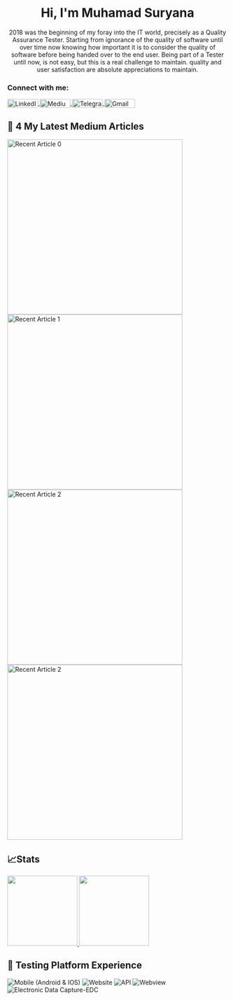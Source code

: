 <h1 align="center">Hi, I'm Muhamad Suryana</h1>
<p align="center">2018 was the beginning of my foray into the IT world, precisely as a Quality Assurance Tester. Starting from ignorance of the quality of software until over time now knowing how important it is to consider the quality of software before being handed over to the end user. Being part of a Tester until now, is not easy, but this is a real challenge to maintain. quality and user satisfaction are absolute appreciations to maintain.</p>

<h3 align="left">Connect with me:</h3>
<p align="left">
<a href="https://www.linkedin.com/in/muhamad-suryana/" target="_blank">
  <img align="center" src="https://img.shields.io/badge/LinkedIn-0077B5?style=for-the-badge&logo=linkedin&logoColor=white" alt="LinkedIn" height="20" width="70" />
</a>
<a href="https://msuryana.medium.com/" target="_blank">
  <img align="center" src="https://img.shields.io/badge/Medium-12100E?style=for-the-badge&logo=medium&logoColor=white" alt="Medium" height="20" width="70" />
</a>
<a href="https://t.me/Surya_ProMild" target="_blank">
  <img align="center" src="https://img.shields.io/badge/Telegram-0088cc?style=for-the-badge&logo=telegram&logoColor=white" alt="Telegram" height="20" width="70" />
</a>
<a href="mailto:msuryana45@gmail.com" target="_blank">
  <img align="center" src="https://img.shields.io/badge/Gmail-D14836?style=for-the-badge&logo=gmail&logoColor=white" alt="Gmail" height="20" width="70" />
</a>
</p>



## 📃 4 My Latest Medium Articles

<a target="_blank" href="https://github-readme-medium-recent-article.vercel.app/medium/@msuryana/0">
  <img src="https://github-readme-medium-recent-article.vercel.app/medium/@msuryana/0" alt="Recent Article 0" width="400" height="auto">
</a>
<a target="_blank" href="https://github-readme-medium-recent-article.vercel.app/medium/@msuryana/1">
  <img src="https://github-readme-medium-recent-article.vercel.app/medium/@msuryana/1" alt="Recent Article 1" width="400" height="auto">
</a>
<a target="_blank" href="https://github-readme-medium-recent-article.vercel.app/medium/@msuryana/2">
  <img src="https://github-readme-medium-recent-article.vercel.app/medium/@msuryana/2" alt="Recent Article 2" width="400" height="auto">
</a>
<a target="_blank" href="https://github-readme-medium-recent-article.vercel.app/medium/@msuryana/3">
  <img src="https://github-readme-medium-recent-article.vercel.app/medium/@msuryana/3" alt="Recent Article 2" width="400" height="auto">
</a>




## 📈Stats
<p align="left">
<a href="https://github.com/suryana-code">
  <img height="160em" src="https://github-readme-stats-eight-theta.vercel.app/api?username=suryana-code&show_icons=true&theme=algolia&include_all_commits=true&count_private=true"/>
  <img height="160em" src="https://github-readme-stats-eight-theta.vercel.app/api/top-langs/?username=suryana-code&layout=compact&langs_count=8&theme=algolia"/>
</a>
</p>


<!-- ## QA Tools 
#### &emsp; 🔨 Mobile & Web Automation Tools
&emsp;![Katalon Studio](https://img.shields.io/badge/Katalon%20Studio-252B38?style=for-the-badge&logo=katalon)
&emsp;![TestProject](https://img.shields.io/badge/TestProject-252B38?style=for-the-badge&logo=testproject)
&emsp;![Cypress](https://img.shields.io/badge/Cypress-252B38?style=for-the-badge&logo=cypress)
&emsp;![Playwright](https://img.shields.io/badge/Playwright-252B38?style=for-the-badge&logo=playwright)
&emsp;![Appium](https://img.shields.io/badge/Appium-252B38?style=for-the-badge&logo=appium)


#### &emsp; 🚀 Performance Automation Testing Tools
&emsp;![K6](https://img.shields.io/badge/K6-252B38?style=for-the-badge&logo=k6)
&emsp;![JMeter](https://img.shields.io/badge/Apache%20JMeter-252B38?style=for-the-badge&logo=apache-jmeter)
&emsp;![Postman](https://img.shields.io/badge/Postman-252B38?style=for-the-badge&logo=postman)


#### &emsp; 🔌 API Testing Automation Tools
&emsp;![Postman](https://img.shields.io/badge/Postman-252B38?style=for-the-badge&logo=postman)
&emsp;![Cypress](https://img.shields.io/badge/Cypress-252B38?style=for-the-badge&logo=cypress)
&emsp;![Playwright](https://img.shields.io/badge/Playwright-252B38?style=for-the-badge&logo=playwright)


#### &emsp; 📂 Test Management
&emsp;![Qase.io](https://img.shields.io/badge/Qase.io-252B38?style=for-the-badge&logo=qase&logoColor=white)
&emsp;![Jira](https://img.shields.io/badge/Jira-252B38?style=for-the-badge&logo=jira&logoColor=007ACC)

#### &emsp; 👨‍💻 Programming Languages
&emsp;![Groovy](https://img.shields.io/badge/Groovy-252B38?style=for-the-badge&logo=apache-groovy)
&emsp;![Java](https://img.shields.io/badge/Java-252B38?style=for-the-badge&logo=java)
&emsp;![JavaScript](https://img.shields.io/badge/JavaScript-252B38?style=for-the-badge&logo=javascript)
&emsp;![TypeScript](https://img.shields.io/badge/TypeScript-252B38?style=for-the-badge&logo=typescript)

#### &emsp; 🔧 Other Tools
&emsp;![BrowserStack](https://img.shields.io/badge/BrowserStack-252B38?style=for-the-badge&logo=browserstack)
&emsp;![Github](https://img.shields.io/badge/Github-252B38?style=for-the-badge&logo=git)
&emsp;![Figma](https://img.shields.io/badge/Figma-252B38?style=for-the-badge&logo=figma)
&emsp;![Microsoft Office](https://img.shields.io/badge/Microsoft%20Office-252B38?style=for-the-badge&logo=microsoft-office)
&emsp;![VS Code](https://img.shields.io/badge/VS%20Code-252B38?style=for-the-badge&logo=visual-studio-code)
&emsp;![Kobiton](https://img.shields.io/badge/Kobiton-252B38?style=for-the-badge)
&emsp;![UiPath](https://img.shields.io/badge/UiPath-252B38?style=for-the-badge&logo=UiPath)
&emsp;![Trello](https://img.shields.io/badge/Trello-252B38?style=for-the-badge&logo=Trello)
&emsp;![Google Office (Doc, Spreadseet)](https://img.shields.io/badge/Google%20Office%20Doc%20Spreadseet-252B38?style=for-the-badge&logo=Google) -->




## 🧪 Testing Platform Experience
![Mobile (Android & IOS)](https://img.shields.io/badge/📱%20Mobile%20[Android%20&%20IOS]-000000?style=for-the-badge&logo=phone&logoColor=ffffff)
![Website](https://img.shields.io/badge/🌐%20Website-000000?style=for-the-badge&logo=phone&logoColor=ffffff)
![API](https://img.shields.io/badge/💻%20API-000000?style=for-the-badge&logo=phone&logoColor=ffffff)
![Webview](https://img.shields.io/badge/🌐%20Webview-000000?style=for-the-badge&logo=phone&logoColor=ffffff)
![Electronic Data Capture-EDC](https://img.shields.io/badge/🌐%20Electronic%20Data%20Capture%20EDC-000000?style=for-the-badge&logo=phone&logoColor=ffffff)

